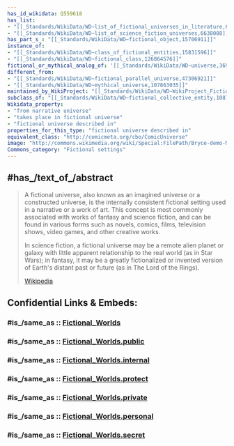 ```yaml
---
has_id_wikidata: Q559618
has_list:
- "[[_Standards/WikiData/WD~list_of_fictional_universes_in_literature,6619794]]"
- "[[_Standards/WikiData/WD~list_of_science_fiction_universes,6638008]]"
has_part_s_: "[[_Standards/WikiData/WD~fictional_object,15706911]]"
instance_of:
- "[[_Standards/WikiData/WD~class_of_fictional_entities,15831596]]"
- "[[_Standards/WikiData/WD~fictional_class,126864576]]"
fictional_or_mythical_analog_of: '[[_Standards/WikiData/WD~universe,36906466]]'
different_from:
- "[[_Standards/WikiData/WD~fictional_parallel_universe,47306921]]"
- "[[_Standards/WikiData/WD~mythical_universe,107863035]]"
maintained_by_WikiProject: "[[_Standards/WikiData/WD~WikiProject_Fictional_universes,73601054]]"
subclass_of: "[[_Standards/WikiData/WD~fictional_collective_entity,108764372]]"
Wikidata_property:
- "from narrative universe"
- "takes place in fictional universe"
- "fictional universe described in"
properties_for_this_type: "fictional universe described in"
equivalent_class: "http://comicmeta.org/cbo/ComicUniverse"
image: "http://commons.wikimedia.org/wiki/Special:FilePath/Bryce-demo-May00PicOfMonth.JPG"
Commons_category: "Fictional settings"
---
```


## #has_/text_of_/abstract 

> A fictional universe, also known as an imagined universe or a constructed universe, 
> is the internally consistent fictional setting used in a narrative or a work of art. 
> This concept is most commonly associated with works of fantasy and science fiction, 
> and can be found in various forms such as novels, comics, films, television shows, video games, 
> and other creative works.
>
> In science fiction, a fictional universe may be a remote alien planet 
> or galaxy with little apparent relationship to the real world (as in Star Wars); 
> in fantasy, it may be a greatly fictionalized or invented version of Earth's distant past or future 
> (as in The Lord of the Rings).
>
> [Wikipedia](https://en.wikipedia.org/wiki/Fictional%20universe) 


## Confidential Links & Embeds: 

### #is_/same_as :: [Fictional_Worlds](/_Standards/Society/Communication/Art/Literature/Literary_Genre/Fiction/Fictional_Worlds.md) 

### #is_/same_as :: [Fictional_Worlds.public](/_public/Society/Communication/Art/Literature/Literary_Genre/Fiction/Fictional_Worlds.public.md) 

### #is_/same_as :: [Fictional_Worlds.internal](/_internal/Society/Communication/Art/Literature/Literary_Genre/Fiction/Fictional_Worlds.internal.md) 

### #is_/same_as :: [Fictional_Worlds.protect](/_protect/Society/Communication/Art/Literature/Literary_Genre/Fiction/Fictional_Worlds.protect.md) 

### #is_/same_as :: [Fictional_Worlds.private](/_private/Society/Communication/Art/Literature/Literary_Genre/Fiction/Fictional_Worlds.private.md) 

### #is_/same_as :: [Fictional_Worlds.personal](/_personal/Society/Communication/Art/Literature/Literary_Genre/Fiction/Fictional_Worlds.personal.md) 

### #is_/same_as :: [Fictional_Worlds.secret](/_secret/Society/Communication/Art/Literature/Literary_Genre/Fiction/Fictional_Worlds.secret.md)

